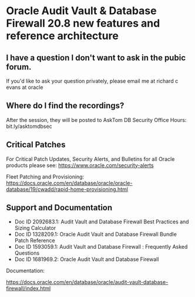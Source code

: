 # Oracle Audit Vault & Database Firewall 20.8 new features and reference architecture


## I have a question I don't want to ask in the pubic forum. 

If you'd like to ask your question privately, please email me at richard c evans at oracle

## Where do I find the recordings? 

After the session, they will be posted to AskTom DB Security Office Hours: bit.ly/asktomdbsec

## Critical Patches

For Critical Patch Updates, Security Alerts, and Bulletins for all Oracle products please see: https://www.oracle.com/security-alerts

Fleet Patching and Provisioning: https://docs.oracle.com/en/database/oracle/oracle-database/19/cwadd/rapid-home-provisioning.html

## Support and Documentation

- Doc ID 2092683.1: Audit Vault and Database Firewall Best Practices and Sizing Calculator
- Doc ID 1328209.1: Oracle Audit Vault and Database Firewall Bundle Patch Reference
- Doc ID 1593059.1: Audit Vault and Database Firewall : Frequently Asked Questions
- Doc ID 1681969.2: Oracle Audit Vault and Database Firewall

Documentation: 

https://docs.oracle.com/en/database/oracle/audit-vault-database-firewall/index.html



